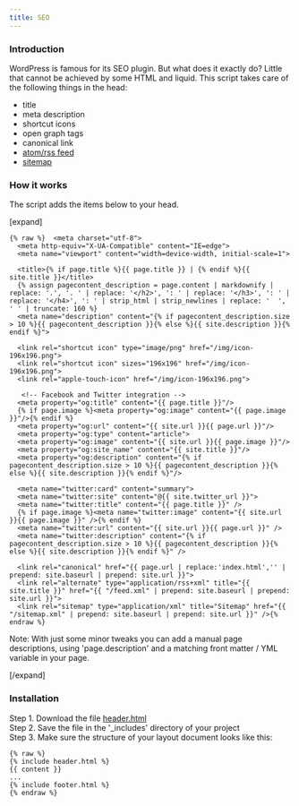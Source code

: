```yaml
---
title: SEO
---
```


### Introduction

WordPress is famous for its SEO plugin. But what does it exactly do? Little that cannot be achieved by some HTML and liquid. This script takes care of the following things in the head:

- title
- meta description
- shortcut icons
- open graph tags
- canonical link
- [atom/rss feed](/without-plugin/rss-feed)
- [sitemap](/without-plugin/sitemap)

### How it works

The script adds the items below to your head.

[expand]

```
{% raw %}  <meta charset="utf-8">
  <meta http-equiv="X-UA-Compatible" content="IE=edge">
  <meta name="viewport" content="width=device-width, initial-scale=1">

  <title>{% if page.title %}{{ page.title }} | {% endif %}{{ site.title }}</title>
  {% assign pagecontent_description = page.content | markdownify | replace: '.', '. ' | replace: '</h2>', ': ' | replace: '</h3>', ': ' | replace: '</h4>', ': ' | strip_html | strip_newlines | replace: '  ', ' ' | truncate: 160 %}
  <meta name="description" content="{% if pagecontent_description.size > 10 %}{{ pagecontent_description }}{% else %}{{ site.description }}{% endif %}">
  
  <link rel="shortcut icon" type="image/png" href="/img/icon-196x196.png">
  <link rel="shortcut icon" sizes="196x196" href="/img/icon-196x196.png">
  <link rel="apple-touch-icon" href="/img/icon-196x196.png">

   <!-- Facebook and Twitter integration -->
  <meta property="og:title" content="{{ page.title }}"/>
  {% if page.image %}<meta property="og:image" content="{{ page.image }}"/>{% endif %}
  <meta property="og:url" content="{{ site.url }}{{ page.url }}"/>
  <meta property="og:type" content="article">
  <meta property="og:image" content="{{ site.url }}{{ page.image }}"/>
  <meta property="og:site_name" content="{{ site.title }}"/>
  <meta property="og:description" content="{% if pagecontent_description.size > 10 %}{{ pagecontent_description }}{% else %}{{ site.description }}{% endif %}"/>
  
  <meta name="twitter:card" content="summary">
  <meta name="twitter:site" content="@{{ site.twitter_url }}">
  <meta name="twitter:title" content="{{ page.title }}" />
  {% if page.image %}<meta name="twitter:image" content="{{ site.url }}{{ page.image }}" />{% endif %}
  <meta name="twitter:url" content="{{ site.url }}{{ page.url }}" />
  <meta name="twitter:description" content="{% if pagecontent_description.size > 10 %}{{ pagecontent_description }}{% else %}{{ site.description }}{% endif %}" />

  <link rel="canonical" href="{{ page.url | replace:'index.html','' | prepend: site.baseurl | prepend: site.url }}">
  <link rel="alternate" type="application/rss+xml" title="{{ site.title }}" href="{{ "/feed.xml" | prepend: site.baseurl | prepend: site.url }}">
  <link rel="sitemap" type="application/xml" title="Sitemap" href="{{ "/sitemap.xml" | prepend: site.baseurl | prepend: site.url }}" />{% endraw %}
```

Note: With just some minor tweaks you can add a manual page descriptions, using 'page.description' and a matching front matter / YML variable in your page. 

[/expand]

### Installation

Step 1. Download the file [header.html](https://raw.githubusercontent.com/jhvanderschee/jekyllcodex/gh-pages/_includes/header.html)
<br />Step 2. Save the file in the '_includes' directory of your project
<br />Step 3. Make sure the structure of your layout document looks like this:

```
{% raw %}
{% include header.html %}
{{ content }}
...
{% include footer.html %}
{% endraw %}
```

